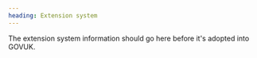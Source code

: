 ```yaml
---
heading: Extension system
---
```


The extension system information should go here before it's adopted into GOVUK.
